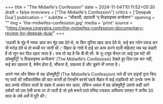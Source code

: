+++
title = "The Midwife's Confession"
date = 2024-11-04T10:11:52+05:30
draft = false
mreviews = ["The Midwife's Confession"]
critics = ['Deepak Dua']
publication = ''
subtitle = "चौंकाती, दहलाती ‘द मिडवाइफ्स कन्फैशन’"
opening = ""
img = 'the-midwifes-confession.jpg'
media = 'print'
source = "https://www.cineyatra.com/the-midwifes-confession-documentary-review-by-deepak-dua/"
+++

‘लड़की के मुंह में नमक डाल कर मुंह दबा देते थे, या फिर यूरिया खाद डाल देते थे, कई बार गर्दन पकड़ कर भी मरोड़ देते थे तो बच्ची मर जाती थी।’ बिहार के गांवों में दाई का काम करने वाली महिलाएं जब यह कहती हैं तो सुन कर दिल दहल जाता है। सच तो यह है कि बी.बी.सी. के यू-ट्यूब चैनल पर आई एक घंटे की डॉक्यूमैंट्री ‘द मिडवाइफ्स कन्फैशन’ (The Midwife’s Confession) देखते हुए दिल एक बार नहीं, कई बार दहलता है, बेचैन होता है, चौंकता है, उछलता है और डूबने भी लगता है।

अपने नाम और विषय से यह डॉक्यूमैंट्री (The Midwife’s Confession) भले ही उन दाइयों द्वारा किए गए पापों की स्वीकारोक्ति की बात करती हो जिन्होंने बरसों पहले बिहार में कई लड़कियों को उनके जन्म के बाद उनके परिवार वालों के दबाव में आकर मार डाला, लेकिन असल में यह डॉक्यूमैंट्री उससे कहीं आगे दर्शकों को एक ऐसी यात्रा पर ले जाती है जो इसे बनाने वाले वरिष्ठ पत्रकार अमिताभ पराशर ने करीब 30 साल के लंबे अर्से में पूरी की।
